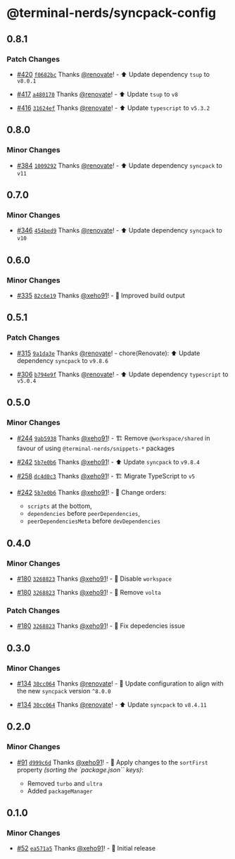 # @terminal-nerds/syncpack-config<!-- markdownlint-disable line-length list-marker-space no-duplicate-header ul-style -->

## 0.8.1

### Patch Changes

-   [#420](https://github.com/terminal-nerds/configs/pull/420) [`f0682bc`](https://github.com/terminal-nerds/configs/commit/f0682bcacf603627398223cdeb4bc0f41a2066c0) Thanks [@renovate](https://github.com/apps/renovate)! - ⬆️ Update dependency `tsup` to `v8.0.1`

-   [#417](https://github.com/terminal-nerds/configs/pull/417) [`a480170`](https://github.com/terminal-nerds/configs/commit/a48017079050fc615134c47bdf29c0413d355055) Thanks [@renovate](https://github.com/apps/renovate)! - ⬆️ Update `tsup` to `v8`

-   [#416](https://github.com/terminal-nerds/configs/pull/416) [`31624ef`](https://github.com/terminal-nerds/configs/commit/31624efaea68d25de289321177603951b41686e6) Thanks [@renovate](https://github.com/apps/renovate)! - ⬆️ Update `typescript` to `v5.3.2`

## 0.8.0

### Minor Changes

-   [#384](https://github.com/terminal-nerds/configs/pull/384) [`1009292`](https://github.com/terminal-nerds/configs/commit/100929248dcdf39ec1c325859b79d3db77212d94) Thanks [@renovate](https://github.com/apps/renovate)! - ⬆️ Update dependency `syncpack` to `v11`

## 0.7.0

### Minor Changes

-   [#346](https://github.com/terminal-nerds/configs/pull/346) [`454bed9`](https://github.com/terminal-nerds/configs/commit/454bed95585867bcf7eb24ac8f213de99f9b3c44) Thanks [@renovate](https://github.com/apps/renovate)! - ⬆️ Update dependency `syncpack` to `v10`

## 0.6.0

### Minor Changes

-   [#335](https://github.com/terminal-nerds/configs/pull/335) [`82c6e19`](https://github.com/terminal-nerds/configs/commit/82c6e19f5cd0db2b00f75ce4fccac8fa43d4777e) Thanks [@xeho91](https://github.com/xeho91)! - 🔧 Improved build output

## 0.5.1

### Patch Changes

-   [#315](https://github.com/terminal-nerds/configs/pull/315) [`9a1da3e`](https://github.com/terminal-nerds/configs/commit/9a1da3e19ec7e8fae7794e7868952525beca65f3) Thanks [@renovate](https://github.com/apps/renovate)! - chore(Renovate): ⬆️ Update dependency `syncpack` to `v9.8.6`

-   [#306](https://github.com/terminal-nerds/configs/pull/306) [`b794e9f`](https://github.com/terminal-nerds/configs/commit/b794e9f973d4b5654d4250891a8c353fbbc78934) Thanks [@renovate](https://github.com/apps/renovate)! - ⬆️ Update dependency `typescript` to `v5.0.4`

## 0.5.0

### Minor Changes

-   [#244](https://github.com/terminal-nerds/configs/pull/244) [`9ab5938`](https://github.com/terminal-nerds/configs/commit/9ab5938c1bf446689cd7051f7b094b9b0342edd4) Thanks [@xeho91](https://github.com/xeho91)! - 🏗 Remove `@workspace/shared` in favour of using `@terminal-nerds/snippets-*` packages

-   [#242](https://github.com/terminal-nerds/configs/pull/242) [`5b7e0b6`](https://github.com/terminal-nerds/configs/commit/5b7e0b625cb6be97ebe1b42b072c524ce2518a1c) Thanks [@xeho91](https://github.com/xeho91)! - ⬆️ Update `syncpack` to `v9.8.4`

-   [#258](https://github.com/terminal-nerds/configs/pull/258) [`dc4d0c3`](https://github.com/terminal-nerds/configs/commit/dc4d0c33897508fe665e099c1ab939484bb5dd85) Thanks [@xeho91](https://github.com/xeho91)! - 🏗 Migrate TypeScript to `v5`

-   [#242](https://github.com/terminal-nerds/configs/pull/242) [`5b7e0b6`](https://github.com/terminal-nerds/configs/commit/5b7e0b625cb6be97ebe1b42b072c524ce2518a1c) Thanks [@xeho91](https://github.com/xeho91)! - 🔧 Change orders:

    -   `scripts` at the bottom,
    -   `dependencies` before `peerDependencies`,
    -   `peerDependenciesMeta` before `devDependencies`

## 0.4.0

### Minor Changes

-   [#180](https://github.com/terminal-nerds/configs/pull/180) [`3268823`](https://github.com/terminal-nerds/configs/commit/326882328021d44f6a1fb8e0015473d7525715ec) Thanks [@xeho91](https://github.com/xeho91)! - 🔧 Disable `workspace`

-   [#180](https://github.com/terminal-nerds/configs/pull/180) [`3268823`](https://github.com/terminal-nerds/configs/commit/326882328021d44f6a1fb8e0015473d7525715ec) Thanks [@xeho91](https://github.com/xeho91)! - 🔧 Remove `volta`

### Patch Changes

-   [#180](https://github.com/terminal-nerds/configs/pull/180) [`3268823`](https://github.com/terminal-nerds/configs/commit/326882328021d44f6a1fb8e0015473d7525715ec) Thanks [@xeho91](https://github.com/xeho91)! - 🐛 Fix depedencies issue

## 0.3.0

### Minor Changes

-   [#134](https://github.com/terminal-nerds/configs/pull/134) [`30cc064`](https://github.com/terminal-nerds/configs/commit/30cc0642bcb3976b28ca4009ec3e48b296a37ce5) Thanks [@renovate](https://github.com/apps/renovate)! - 🔧 Update configuration to align with the new `syncpack` version `^8.0.0`

-   [#134](https://github.com/terminal-nerds/configs/pull/134) [`30cc064`](https://github.com/terminal-nerds/configs/commit/30cc0642bcb3976b28ca4009ec3e48b296a37ce5) Thanks [@renovate](https://github.com/apps/renovate)! - ⬆️ Update `syncpack` to `v8.4.11`

## 0.2.0

### Minor Changes

-   [#91](https://github.com/terminal-nerds/configs/pull/91) [`d999c6d`](https://github.com/terminal-nerds/configs/commit/d999c6dc98928200283ab71f51e0e26c21c50a83) Thanks [@xeho91](https://github.com/xeho91)! - 🔧 Apply changes to the `sortFirst` property _(sorting the `package.json`` keys)_:

    -   Removed `turbo` and `ultra`
    -   Added `packageManager`

## 0.1.0

### Minor Changes

-   [#52](https://github.com/terminal-nerds/configs/pull/52) [`ea571a5`](https://github.com/terminal-nerds/configs/commit/ea571a5495bf8bf711e5bf9ed78f80cba07fa89b) Thanks [@xeho91](https://github.com/xeho91)! - 🎉 Initial release
